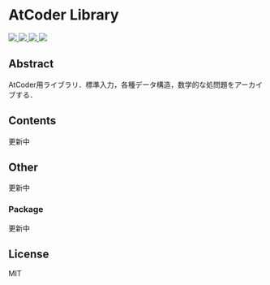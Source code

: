 # AtCoder Library

<p align=left>
<a href="#">
<img src="https://img.shields.io/github/languages/code-size/Okabe-Junya/AtCoder_library">
</a>
<a href="#">
<img src="https://img.shields.io/maintenance/yes/2022">
</a>
<a href="#">
<img src="https://img.shields.io/github/last-commit/Okabe-Junya/AtCoder_library">
</a>
<a href="#">
<img src="https://img.shields.io/github/license/Okabe-Junya/AtCoder_library">
</a>
</p>

## Abstract

AtCoder用ライブラリ．標準入力，各種データ構造，数学的な処問題をアーカイブする．

## Contents

更新中

## Other

更新中

### Package

更新中

## License

MIT
